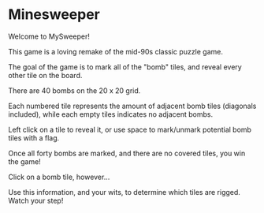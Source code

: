 # Minesweeper

Welcome to MySweeper!  

This game is a loving remake of the mid-90s classic puzzle game.

The goal of the game is to mark all of the "bomb" tiles, and reveal every other tile on the board.  

There are 40 bombs on the 20 x 20 grid.  

Each numbered tile represents the amount of adjacent bomb tiles (diagonals included), while each empty tiles indicates no adjacent bombs.  

Left click on a tile to reveal it, or use space to mark/unmark potential bomb tiles with a flag.  

Once all forty bombs are marked, and there are no covered tiles, you win the game!  

Click on a bomb tile, however...

Use this information, and your wits, to determine which tiles are rigged. Watch your step!